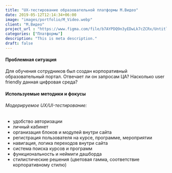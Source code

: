 ```yaml
---
title: "UX-тестирование образовательной платформы М.Видео"
date: 2019-05-12T12:14:34+06:00
image: "images/portfolio/M_Video.webp"
client: "М.Видео"
project_url : "https://www.figma.com/file/b7AYPDQ9n3yEDwLk7cZCRx/Untitled?node-id=3%3A69&t=jgNFy8WQjfF3F9L8-0"
categories: ["Платформы"]
description: "This is meta description."
draft: false
---
```


#### Проблемная ситуация

Для обучения сотрудников был создан корпоративный образовательный портал. Отвечает ли он запросам ЦА? Насколько user friendly данная цифровая среда? 


#### Используемые методики и фокусы

###### Модерируемое UX/UI-тестирование:
- удобство авторизации 
- личный кабинет
- организация блоков и модулей внутри сайта
- регистрация пользователя на курсе, программе, мероприятии
- навигация, логика переходов внутри сайта
- система поиска курсов и программ 
- функциональность и неймиги дашборда
- стилистические решения (цветовая гамма, соответствие корпоративному стилю)
